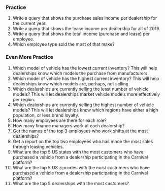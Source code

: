 ### Practice
1. Write a query that shows the purchase sales income per dealership for the current year.
1. Write a query that shows the lease income per dealership for all of 2019.
1. Write a query that shows the total income (purchase and lease) per employee.
1. Which employee type sold the most of that make?

### Even More Practice
1. Which model of vehicle has the lowest current inventory? This will help dealerships know which models the purchase from manufacturers.
1. Which model of vehicle has the highest current inventory? This will help dealerships know which models are, perhaps, not selling.
1. Which dealerships are currently selling the least number of vehicle models? This will let dealerships market vehicle models more effectively per region.
1. Which dealerships are currently selling the highest number of vehicle models? This will let dealerships know which regions have either a high population, or less brand loyalty.
1. How many employees are there for each role?
1. How many finance managers work at each dealership?
1. Get the names of the top 3 employees who work shifts at the most dealerships?
1. Get a report on the top two employees who has made the most sales through leasing vehicles.
1. What are the top 5 US states with the most customers who have purchased a vehicle from a dealership participating in the Carnival platform?
1. What are the top 5 US zipcodes with the most customers who have purchased a vehicle from a dealership participating in the Carnival platform?
1. What are the top 5 dealerships with the most customers?





